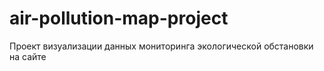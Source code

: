 # air-pollution-map-project
Проект визуализации данных мониторинга экологической обстановки на сайте
